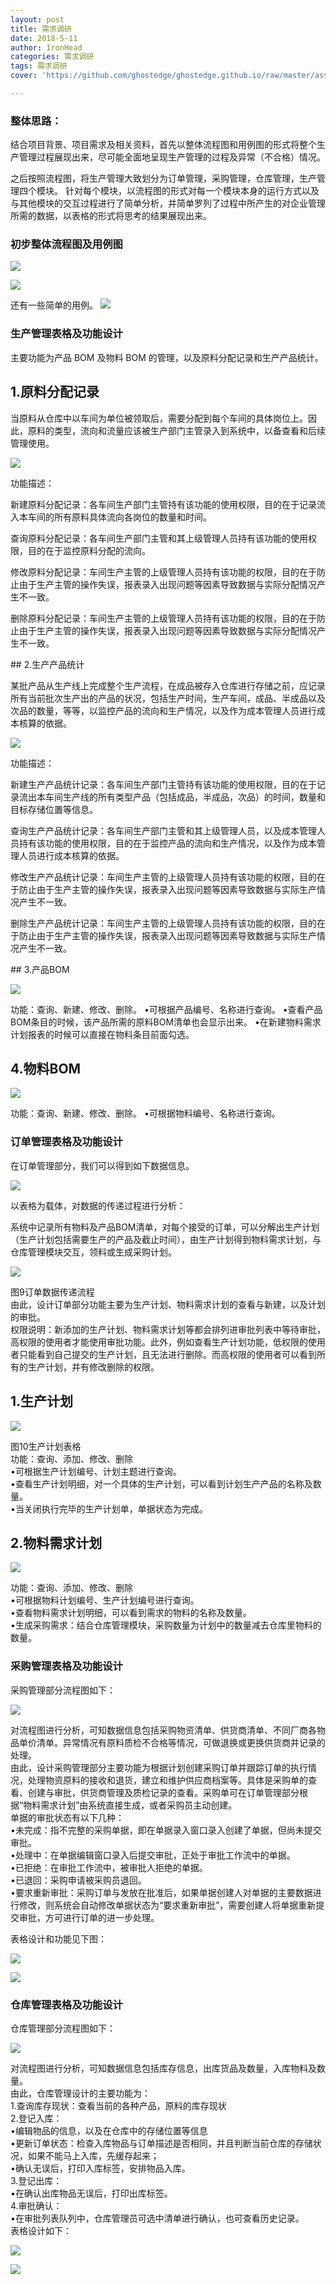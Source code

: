 ```yaml
---
layout: post
title: 需求调研
date: 2018-5-11
author: IronHead
categories: 需求调研
tags: 需求调研
cover: 'https://github.com/ghostedge/ghostedge.github.io/raw/master/assets/img/%E5%9B%BE1%E6%B5%81%E7%A8%8B%E5%9B%BE.png'

---
```



### 整体思路：
  结合项目背景、项目需求及相关资料，首先以整体流程图和用例图的形式将整个生产管理过程展现出来，尽可能全面地呈现生产管理的过程及异常（不合格）情况。
<p>
  之后按照流程图，将生产管理大致划分为订单管理，采购管理，仓库管理，生产管理四个模块。 针对每个模块，以流程图的形式对每一个模块本身的运行方式以及与其他模块的交互过程进行了简单分析，并简单罗列了过程中所产生的对企业管理所需的数据，以表格的形式将思考的结果展现出来。
</p>

### 初步整体流程图及用例图

![](https://github.com/ghostedge/ghostedge.github.io/raw/master/assets/img/%E5%9B%BE1%E6%B5%81%E7%A8%8B%E5%9B%BE.png)




![](https://raw.githubusercontent.com/ghostedge/ghostedge.github.io/master/assets/img/%E5%9B%BE2%E7%94%A8%E4%BE%8B%E5%9B%BE.png)



还有一些简单的用例。
![](https://raw.githubusercontent.com/ghostedge/ghostedge.github.io/master/assets/img/%E5%9B%BE3%E7%94%A8%E4%BE%8B.png)



### 生产管理表格及功能设计

主要功能为产品 BOM 及物料 BOM 的管理，以及原料分配记录和生产产品统计。

## 1.原料分配记录

当原料从仓库中以车间为单位被领取后，需要分配到每个车间的具体岗位上。因此，原料的类型，流向和流量应该被生产部门主管录入到系统中，以备查看和后续管理使用。

![](https://raw.githubusercontent.com/ghostedge/ghostedge.github.io/master/assets/img/%E5%9B%BE%E7%89%874.png)



<p>
功能描述：
</p>
<p>
新建原料分配记录：各车间生产部门主管持有该功能的使用权限，目的在于记录流入本车间的所有原料具体流向各岗位的数量和时间。
</p>
<p>
查询原料分配记录：各车间生产部门主管和其上级管理人员持有该功能的使用权限，目的在于监控原料分配的流向。
</p>
<p>
修改原料分配记录：车间生产主管的上级管理人员持有该功能的权限，目的在于防止由于生产主管的操作失误，报表录入出现问题等因素导致数据与实际分配情况产生不一致。
</p>
<p>
删除原料分配记录：车间生产主管的上级管理人员持有该功能的权限，目的在于防止由于生产主管的操作失误，报表录入出现问题等因素导致数据与实际分配情况产生不一致。
</p>
## 2.生产产品统计

某批产品从生产线上完成整个生产流程，在成品被存入仓库进行存储之前，应记录所有当前批次生产出的产品的状况，包括生产时间，生产车间，成品、半成品以及次品的数量，等等，以监控产品的流向和生产情况，以及作为成本管理人员进行成本核算的依据。

![](https://raw.githubusercontent.com/ghostedge/ghostedge.github.io/master/assets/img/%E5%9B%BE%E7%89%875.png)


<p>
功能描述：
</p>
<p>
新建生产产品统计记录：各车间生产部门主管持有该功能的使用权限，目的在于记录流出本车间生产线的所有类型产品（包括成品，半成品，次品）的时间，数量和目标存储位置等信息。
</p>
<p>
查询生产产品统计记录：各车间生产部门主管和其上级管理人员，以及成本管理人员持有该功能的使用权限，目的在于监控产品的流向和生产情况，以及作为成本管理人员进行成本核算的依据。
</p>
<p>
修改生产产品统计记录：车间生产主管的上级管理人员持有该功能的权限，目的在于防止由于生产主管的操作失误，报表录入出现问题等因素导致数据与实际生产情况产生不一致。
</p>
<p>
删除生产产品统计记录：车间生产主管的上级管理人员持有该功能的权限，目的在于防止由于生产主管的操作失误，报表录入出现问题等因素导致数据与实际生产情况产生不一致。
</p>
## 3.产品BOM

![](https://raw.githubusercontent.com/ghostedge/ghostedge.github.io/master/assets/img/%E5%9B%BE6%E4%BA%A7%E5%93%81BOM%E8%A1%A8%E6%A0%BC.png)



功能：查询、新建、修改、删除。
•可根据产品编号、名称进行查询。
•查看产品BOM条目的时候，该产品所需的原料BOM清单也会显示出来。
•在新建物料需求计划报表的时候可以直接在物料条目前面勾选。

## 4.物料BOM

![](https://raw.githubusercontent.com/ghostedge/ghostedge.github.io/master/assets/img/图7物料BOM表格.png)



功能：查询、新建、修改、删除。
•可根据物料编号、名称进行查询。

### 订单管理表格及功能设计

在订单管理部分，我们可以得到如下数据信息。

![](https://raw.githubusercontent.com/ghostedge/ghostedge.github.io/master/assets/img/图8订单数据信息.png)

以表格为载体，对数据的传递过程进行分析：
<p>
系统中记录所有物料及产品BOM清单，对每个接受的订单，可以分解出生产计划（生产计划包括需要生产的产品及截止时间），由生产计划得到物料需求计划，与仓库管理模块交互，领料或生成采购计划。
</p>

![](https://raw.githubusercontent.com/ghostedge/ghostedge.github.io/master/assets/img/图9订单数据传递流程.png)

图9订单数据传递流程<br>
由此，设计订单部分功能主要为生产计划、物料需求计划的查看与新建，以及计划的审批。<br>
权限说明：新添加的生产计划、物料需求计划等都会排列进审批列表中等待审批，高权限的使用者才能使用审批功能。此外，例如查看生产计划功能，低权限的使用者只能看到自己提交的生产计划，且无法进行删除。而高权限的使用者可以看到所有的生产计划，并有修改删除的权限。<br>

## 1.生产计划

![](https://raw.githubusercontent.com/ghostedge/ghostedge.github.io/master/assets/img/图10生产计划表格.png)

图10生产计划表格<br>
功能：查询、添加、修改、删除 <br>
•可根据生产计划编号、计划主题进行查询。 <br>
•查看生产计划明细，对一个具体的生产计划，可以看到计划生产产品的名称及数量。 <br>
•当关闭执行完毕的生产计划单，单据状态为完成。

## 2.物料需求计划

![](https://raw.githubusercontent.com/ghostedge/ghostedge.github.io/master/assets/img/图11物料需求计划表格.png)


功能：查询、添加、修改、删除 <br>
•可根据物料计划编号、生产计划编号进行查询。 <br>
•查看物料需求计划明细，可以看到需求的物料的名称及数量。 <br>
•生成采购需求：结合仓库管理模块，采购数量为计划中的数量减去仓库里物料的数量。 <br>

### 采购管理表格及功能设计
采购管理部分流程图如下：<br>

![](https://raw.githubusercontent.com/ghostedge/ghostedge.github.io/master/assets/img/图12采购管理流程图.png)


对流程图进行分析，可知数据信息包括采购物资清单、供货商清单、不同厂商各物品单价清单。异常情况有原料质检不合格等情况，可做退换或更换供货商并记录的处理。<br>
由此，设计采购管理部分主要功能为根据计划创建采购订单并跟踪订单的执行情况，处理物资原料的接收和退货，建立和维护供应商档案等。具体是采购单的查看、创建与审批，供货商管理及质检记录的查看。采购单可在订单管理部分根据“物料需求计划”由系统直接生成，或者采购员主动创建。<br>
单据的审批状态有以下几种：<br>
•未完成：指不完整的采购单据，即在单据录入窗口录入创建了单据，但尚未提交审批。 <br>
•处理中：在单据编辑窗口录入后提交审批，正处于审批工作流中的单据。<br>
•已拒绝：在审批工作流中，被审批人拒绝的单据。<br>
•已退回：采购申请被采购员退回。<br>
•要求重新审批：采购订单与发放在批准后，如果单据创建人对单据的主要数据进行修改，则系统会自动修改单据状态为“要求重新审批”，需要创建人将单据重新提交审批，方可进行订单的进一步处理。<br>

表格设计和功能见下图：<br>

![](https://raw.githubusercontent.com/ghostedge/ghostedge.github.io/master/assets/img/图13采购表格1.png)



![](https://raw.githubusercontent.com/ghostedge/ghostedge.github.io/master/assets/img/图14采购表格2.png)



### 仓库管理表格及功能设计<br>
仓库管理部分流程图如下：<br>


![](https://raw.githubusercontent.com/ghostedge/ghostedge.github.io/master/assets/img/图15仓库管理流程图.png)


对流程图进行分析，可知数据信息包括库存信息，出库货品及数量，入库物料及数量。<br>
由此，仓库管理设计的主要功能为：<br>
1.查询库存现状：查看当前的各种产品，原料的库存现状<br>
2.登记入库：<br>
•编辑物品的信息，以及在仓库中的存储位置等信息<br>
•更新订单状态：检查入库物品与订单描述是否相同，并且判断当前仓库的存储状况，如果不能马上入库，先缓存起来；<br>
•确认无误后，打印入库标签，安排物品入库。<br>
3.登记出库： <br>
•在确认出库物品无误后，打印出库标签。 <br>
4.审批确认：<br>
•在审批列表队列中，仓库管理员可选中清单进行确认，也可查看历史记录。 <br>
表格设计如下：<br>

![](https://raw.githubusercontent.com/ghostedge/ghostedge.github.io/master/assets/img/图16入库单.png)



![](https://raw.githubusercontent.com/ghostedge/ghostedge.github.io/master/assets/img/图17出库单.png)
